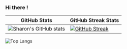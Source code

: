 ### Hi there !

| GitHub Stats | GitHub Streak Stats |
| ------------ | ------------- |
| ![Sharon's GitHub stats](https://github-readme-stats.vercel.app/api?username=atienosonia&show_icons=true&theme=great-gatsby) | [![GitHub Streak](https://streak-stats.demolab.com/?user=atienosonia&theme=dark)](https://git.io/streak-stats) | 

![Top Langs](https://github-readme-stats.vercel.app/api/top-langs/?username=atienosonia&langs_count=8)







